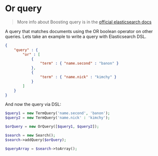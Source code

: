 # Or query

> More info about Boosting query is in the [official elasticsearch docs][1]

A query that matches documents using the OR boolean operator on other queries.
Lets take an example to write a query with Elasticsearch DSL.

```JSON
{
    "query" : {
        "or" : [
            {
                "term" : { "name.second" : "banon" }
            },
            {
                "term" : { "name.nick" : "kimchy" }
            }
        ]
    }
}
```

And now the query via DSL:

```php
$query1 = new TermQuery('name.second', 'banon');
$query2 = new TermQuery('name.nick' : 'kimchy');

$orQuery = new OrQuery([$query1, $query2]);

$search = new Search();
$search->addQuery($orQuery);

$queryArray = $search->toArray();
```


[1]: https://www.elastic.co/guide/en/elasticsearch/reference/current/query-dsl-or-query.html
